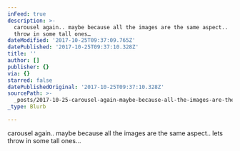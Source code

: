 ```yaml
---
inFeed: true
description: >-
  carousel again.. maybe because all the images are the same aspect..  lets
  throw in some tall ones…
dateModified: '2017-10-25T09:37:09.765Z'
datePublished: '2017-10-25T09:37:10.328Z'
title: ''
author: []
publisher: {}
via: {}
starred: false
datePublishedOriginal: '2017-10-25T09:37:10.328Z'
sourcePath: >-
  _posts/2017-10-25-carousel-again-maybe-because-all-the-images-are-the-same-a.md
_type: Blurb

---
```

carousel again.. maybe because all the images are the same aspect.. lets throw in some tall ones...